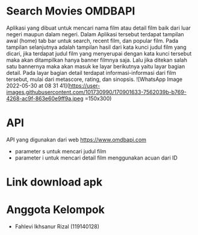 # Search Movies OMDBAPI
Aplikasi yang dibuat untuk mencari nama film atau detail film baik dari luar negeri maupun dalam negeri. Dalam Aplikasi tersebut terdapat tampilan awal (home) tab bar untuk search, recent film, dan popular film. Pada tampilan selanjutnya adalah tampilan hasil dari kata kunci judul film yang dicari, jika terdapat judul film yang menyerupai dengan kata kunci tersebut maka akan ditampilkan hanya banner filmnya saja. Lalu jika ditekan salah satu bannernya maka akan masuk ke layar berikutnya yaitu layar bagian detail. Pada layar bagian detail terdapat informasi-informasi dari film tersebut, mulai dari metascore, rating, dan sinopsis.
![WhatsApp Image 2022-05-30 at 08 31 41](https://user-images.githubusercontent.com/101730990/170901633-7562039b-b769-4268-ac9f-863e60e9ff9a.jpeg =150x300)

# API
API yang digunakan dari web https://www.omdbapi.com
- parameter s untuk mencari judul film
- parameter i untuk mencari detail film menggunakan acuan dari ID

# Link download apk

# Anggota Kelompok 
- Fahlevi Ikhsanur Rizal (119140128)
